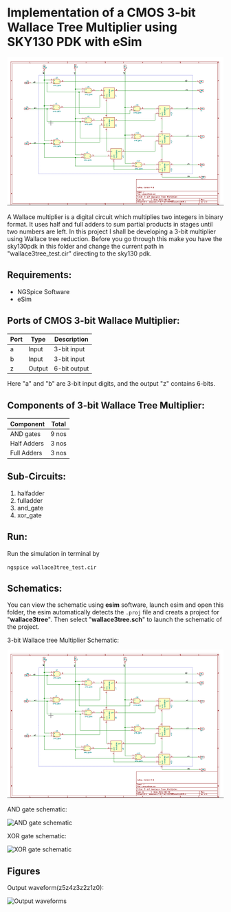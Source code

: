 # Implementation of a CMOS 3-bit Wallace Tree Multiplier using SKY130 PDK with eSim

![](fig/wallace3tree/wallace3tree_schematic.png)

A Wallace multiplier is a digital circuit which multiplies two
integers in binary format. It uses half and full adders to sum 
partial products in stages until two numbers are left. In this
project I shall be developing a 3-bit multiplier using Wallace 
tree reduction. Before you go through this make you have the 
sky130pdk in this folder and change the current path in 
"wallace3tree_test.cir" directing to the sky130 pdk.

## Requirements: 
* NGSpice Software
* eSim 

## Ports of CMOS 3-bit Wallace Multiplier:

Port | Type | Description
--- | --- | ---
a | Input | 3-bit input 
b | Input | 3-bit input 
z | Output | 6-bit output


Here "a" and "b" are 3-bit input digits, and the output "z"
contains 6-bits.

## Components of 3-bit Wallace Tree Multiplier:

Component | Total
--- | ---
AND gates | 9 nos  
Half Adders | 3 nos  
Full Adders | 3 nos  

## Sub-Circuits:

1. halfadder
2. fulladder
3. and_gate
4. xor_gate

## Run:

Run the simulation in terminal by

```ngspice wallace3tree_test.cir```

## Schematics:

You can view the schematic using **esim** software, launch esim and 
open this folder, the esim automatically detects the `.proj` file 
and creats a project for "**wallace3tree**". Then select 
"**wallace3tree.sch**" to launch the schematic of the project.

3-bit Wallace tree Multiplier Schematic:

![](fig/wallace3tree/wallace3tree_schematic.png)

AND gate schematic:

![AND gate schematic](fig/wallace3tree/and_gate_sch.png)

XOR gate schematic:

![XOR gate schematic](fig/wallace3tree/xor_gate_sch.png)



## Figures

Output waveform(z5z4z3z2z1z0):

![Output waveforms](fig/zout/zout.png)
